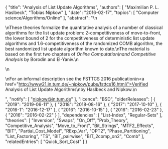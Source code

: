 {
    "title": "Analysis of List Update Algorithms",
    "authors": [
        "Maximilian P. L. Haslbeck",
        "Tobias Nipkow"
    ],
    "date": "2016-02-17",
    "topics": [
        "Computer science/Algorithms/Online"
    ],
    "abstract": "\n<p>\nThese theories formalize the quantitative analysis of a number of classical algorithms for the list update problem: 2-competitiveness of move-to-front, the lower bound of 2 for the competitiveness of deterministic list update algorithms and 1.6-competitiveness of the randomized COMB algorithm, the best randomized list update algorithm known to date.\nThe material is based on the first two chapters of <i>Online Computation\nand Competitive Analysis</i> by Borodin and El-Yaniv.\n</p>\n<p>\nFor an informal description see the FSTTCS 2016 publication\n<a href=\"http://www21.in.tum.de/~nipkow/pubs/fsttcs16.html\">Verified Analysis of List Update Algorithms</a>\nby Haslbeck and Nipkow.\n</p>",
    "notify": [
        "nipkow@in.tum.de"
    ],
    "licence": "BSD",
    "olderReleases": [
        {
            "2019": "2019-06-11"
        },
        {
            "2018": "2018-08-16"
        },
        {
            "2017": "2017-10-10"
        },
        {
            "2016-1": "2016-12-17"
        },
        {
            "2016": "2016-10-15"
        },
        {
            "2016": "2016-02-23"
        },
        {
            "2016": "2016-02-22"
        }
    ],
    "dependencies": [
        "List-Index",
        "Regular-Sets"
    ],
    "theories": [
        "Inversion",
        "Swaps",
        "On_Off",
        "Prob_Theory",
        "Competitive_Analysis",
        "Move_to_Front",
        "Bit_Strings",
        "MTF2_Effects",
        "BIT",
        "Partial_Cost_Model",
        "RExp_Var",
        "OPT2",
        "Phase_Partitioning",
        "List_Factoring",
        "TS",
        "BIT_pairwise",
        "BIT_2comp_on2",
        "Comb"
    ],
    "relatedEntries": [
        "Quick_Sort_Cost"
    ]
}